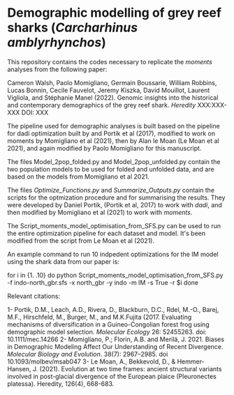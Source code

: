 # Demographic modelling of grey reef sharks (*Carcharhinus amblyrhynchos*)
This repository contains the codes necessary to replicate the *moments* analyses from the following paper: 

Cameron Walsh, Paolo Momigliano, Germain Boussarie, William Robbins, Lucas Bonnin, Cecile Fauvelot, Jeremy Kiszka, David Mouillot, Laurent Vigliola, and Stéphanie Manel (2022). Genomic insights into the historical and contemporary demographics of the grey reef shark. *Heredity* XXX:XXX-XXX DOI: XXX 

The pipeline used for demographic analyses is built based on the pipeline for dadi optimization built by and Portik et al (2017),  modified to work on moments by Momigliano et al (2021),  then by Alan le Moan (Le Moan et al 2021), and again modified by Paolo Momigliano for this manuscript. 

The files Model_2pop_folded.py and Model_2pop_unfolded.py contain the two population models to be used for folded and unfolded data, and are based on the models from Momigliano et al 2021. 

The files *Optimize_Functions.py* and *Summarize_Outputs.py* contain the scripts for the optmization procedure and for summarising the results. They were developed by Daniel Portik, (Portik et al, 2017) to work with *dadi*, and then modified by Momigliano et al (2021) to work with *moments*. 

The Script_moments_model_optimisation_from_SFS.py can be used to run the entire optimization pipeline for each dataset and model. It's been modified from the script from Le Moan et al (2021). 

An example command to run 10 indpedent optimizations for the IM model using the shark data from our paper is: 

for i in {1. .10}
do
 python Script_moments_model_optimisation_from_SFS.py  -f indo-north_gbr.sfs  -x north_gbr -y indo -m IM -s True -r $i
done



Relevant citations: 

1-	Portik, D.M., Leach, A.D., Rivera, D., Blackburn, D.C., Rdel, M.-O., Barej, M.F., Hirschfeld, M., Burger, M., and M.K.Fujita (2017. Evaluating mechanisms of diversification in a Guineo-Congolian forest frog using demographic model selection. *Molecular Ecology* 26: 52455263. doi: 10.1111/mec.14266
2-	Momigliano, P.; Florin, A.B.  and  Merilä, J. 2021. Biases in Demographic  Modeling Affect Our Understanding of Recent Divergence. *Molecular Biology and Evolution*. 38(7): 2967–2985. doi 10.1093/molbev/msab047
3-  Le Moan, A., Bekkevold, D., & Hemmer-Hansen, J. (2021). Evolution at two time frames: ancient structural variants involved in post-glacial divergence of the European plaice (Pleuronectes platessa). Heredity, 126(4), 668-683.


